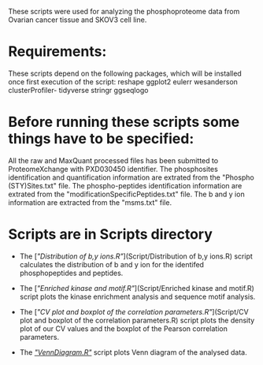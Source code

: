 These scripts were used for analyzing the phosphoproteome data from Ovarian cancer tissue and SKOV3 cell line.


# Requirements:
These scripts depend on the following packages, which will be installed once first execution of the script:
reshape
ggplot2
eulerr
wesanderson
clusterProfiler-
tidyverse
stringr
ggseqlogo



# Before running these scripts some things have to be specified:
All the raw and MaxQuant processed  files has been submitted to ProteomeXchange with PXD030450 identifier. 
The phosphosites identification and quantification information are extrated from the "Phospho (STY)Sites.txt" file.
The phospho-peptides identification information are extrated from the "modificationSpecificPeptides.txt" file.
The b and y ion information are extracted from the "msms.txt" file.

# Scripts are in Scripts directory
	
* The [*"Distribution of b,y ions.R"*](Script/Distribution of b,y ions.R) script calculates the distribution of b and y ion for the identifed phosphopeptides and peptides.
	
* The [*"Enriched kinase and motif.R"*](Script/Enriched kinase and motif.R) script plots the kinase enrichment analysis and sequence motif analysis.
	
* The [*"CV plot and boxplot of the correlation parameters.R"*](Script/CV plot and boxplot of the correlation parameters.R) script plots the density plot of our CV values and the boxplot of the Pearson correlation parameters.
	
* The [*"VennDiagram.R"*](Script/VennDiagram.R) script plots Venn diagram of the analysed data.
